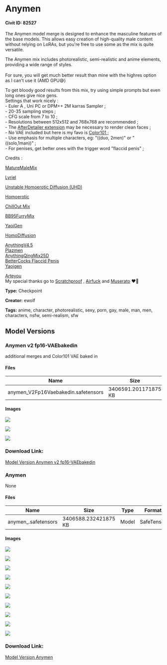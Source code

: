 # Anymen

#### Civit ID: 82527

<p>The Anymen model merge is designed to enhance the masculine features of the base models. This allows easy creation of high-quality male content without relying on LoRAs, but you're free to use some as the mix is quite versatile.</p><p>The Anymen mix includes photorealistic, semi-realistic and anime elements, providing a wide range of styles. <br /><br />For sure, you will get much better result than mine with the highres option as I can't use it (AMD GPU😅)</p><p>To get bloody good results from this mix, try using simple prompts but even long ones give nice gens.<br />Settings that work nicely :<br />- Euler A , Uni PC or DPM++ 2M karras Sampler ;<br />- 20-35 sampling steps ;<br />- CFG scale from 7 to 10 ;<br />- Resolutions between 512x512 and 768x768 are recommended ;<br />- The <a target="_blank" rel="ugc" href="https://github.com/Bing-su/adetailer">AfterDetailer extension</a> may be necessary to render clean faces ;<br />- No VAE included but here is my favo is <a target="_blank" rel="ugc" href="https://civitai.com/models/70248/color101-vae">Color101 ;</a><br />- Use emphasis for multiple characters, eg: "((duo, 2men)" or "((solo,1man))" ;<br />- For penises, get better ones with the trigger word "flaccid penis" ;</p><p>Credits :</p><p><a target="_blank" rel="ugc" href="https://civitai.com/models/50882/maturemalemix">MatureMaleMix</a></p><p><a target="_blank" rel="ugc" href="https://civitai.com/models/22922">Lyriel</a></p><p><a target="_blank" rel="ugc" href="https://civitai.com/models/64293">Unstable Homoerotic Diffusion (UHD)</a></p><p><a target="_blank" rel="ugc" href="https://civitai.com/models/1256/homoerotic">Homoerotic</a></p><p><a target="_blank" rel="ugc" href="https://civitai.com/models/6424/chilloutmix">ChillOut Mix</a></p><p><a target="_blank" rel="ugc" href="https://civitai.com/models/17649">BB95FurryMix</a></p><p><a target="_blank" rel="ugc" href="https://civitai.com/models/20113/yaoigen?modelVersionId=66448">YaoiGen</a></p><p><a target="_blank" rel="ugc" href="https://civitai.com/models/52300/homodiffusion-gay">HomoDiffusion</a></p><p><a target="_blank" rel="ugc" href="https://huggingface.co/andite/anything-v4.0">AnythingV4.5</a><br /><a target="_blank" rel="ugc" href="https://civitai.com/models/6291?modelVersionId=7373">Plazmen</a><br /><a target="_blank" rel="ugc" href="https://civitai.com/models/75269?modelVersionId=80013">AnythingQingMix25D</a><br /><a target="_blank" rel="ugc" href="https://civitai.com/models/32827?modelVersionId=42043">BetterCocks Flaccid Penis</a><br /><a rel="ugc" href="https://civitai.com/models/20113/yaoigen">Yaoigen </a></p><p><a rel="ugc" href="https://civitai.com/models/83429/arteyou">Arteyou</a><br />My special thanks go to <a target="_blank" rel="ugc" href="https://civitai.com/user/Scratchproof">Scratchproof</a> , <a target="_blank" rel="ugc" href="https://civitai.com/user/airfuck">Airfuck</a> and <a target="_blank" rel="ugc" href="https://civitai.com/user/Muserato">Muserato</a> ❤️💙</p>

**Type:** Checkpoint

**Creator:** ewolf

**Tags:** anime, character, photorealistic, sexy, porn, gay, male, man, men, characters, nsfw, semi-realism, sfw

## Model Versions

### Anymen v2 fp16-VAEbakedin

<p>additional merges and Color101 VAE baked in </p>

#### Files

| Name | Size | Type | Format | Download Url | AutoV1 | AutoV2 | SHA256 | CRC32 | BLAKE3 |
| --- | --- | --- | --- | --- | --- | --- | --- | --- | --- |
| anymen_V2Fp16Vaebakedin.safetensors | 3406591.201171875 KB | Model | SafeTensor | https://civitai.com/api/download/models/89225 | A7BA7366 | 23F23056F8 | 23F23056F81AF91D7DA13A1831ABC66C721D1CD7BEB97570AE2152335B87AAD1 | C343AD9F | 812447836FAD9376EC86B1C2660E319A233C4A8B7A9B006300391D5672DBB670 |

#### Images

<p><img src="https://image.civitai.com/xG1nkqKTMzGDvpLrqFT7WA/4379cdf0-1eeb-497b-a39e-47a4543feba7/width=450/1030142.jpeg" /></p>

<p><img src="https://image.civitai.com/xG1nkqKTMzGDvpLrqFT7WA/17069e80-35b7-4ef1-af2e-7c04f4a09ba7/width=450/1030141.jpeg" /></p>

<p><img src="https://image.civitai.com/xG1nkqKTMzGDvpLrqFT7WA/e7119d22-3618-407a-a083-bc1ce9aeac2a/width=450/1030143.jpeg" /></p>

### Download Link:

[Model Version Anymen v2 fp16-VAEbakedin](https://civitai.com/api/download/models/89225)

### Anymen

None

#### Files

| Name | Size | Type | Format | Download Url | AutoV1 | AutoV2 | SHA256 | CRC32 | BLAKE3 |
| --- | --- | --- | --- | --- | --- | --- | --- | --- | --- |
| anymen_.safetensors | 3406588.232421875 KB | Model | SafeTensor | https://civitai.com/api/download/models/87645 | 29515CCC | 18A5A65D69 | 18A5A65D69A480AAF88E74E41CD7C0FFC5BD9867662010F136C72B264B4B4FA6 | 625B6AED | E0FCD1D6F592160E98850E68024C7AB60AC619AD177A97468A0BF316B19C3F6C |

#### Images

<p><img src="https://image.civitai.com/xG1nkqKTMzGDvpLrqFT7WA/366ed08f-7a57-43c1-baa0-82928e30a618/width=450/1011731.jpeg" /></p>

<p><img src="https://image.civitai.com/xG1nkqKTMzGDvpLrqFT7WA/d94eedbc-4ea7-42cf-933f-a36286321546/width=450/1004932.jpeg" /></p>

<p><img src="https://image.civitai.com/xG1nkqKTMzGDvpLrqFT7WA/166c41e5-74e9-454d-89d8-2a75b11f5e55/width=450/1004576.jpeg" /></p>

<p><img src="https://image.civitai.com/xG1nkqKTMzGDvpLrqFT7WA/e4bf6898-b70c-40ea-be19-d71aebd05bfc/width=450/1004952.jpeg" /></p>

<p><img src="https://image.civitai.com/xG1nkqKTMzGDvpLrqFT7WA/b1c6e133-e41e-4440-b012-ff774b9065f6/width=450/1004554.jpeg" /></p>

<p><img src="https://image.civitai.com/xG1nkqKTMzGDvpLrqFT7WA/306d41e3-d0bb-42b9-836b-a4848a1f1d43/width=450/1004951.jpeg" /></p>

<p><img src="https://image.civitai.com/xG1nkqKTMzGDvpLrqFT7WA/b16d9456-f53e-4dfa-8769-01d69e97808c/width=450/1004553.jpeg" /></p>

<p><img src="https://image.civitai.com/xG1nkqKTMzGDvpLrqFT7WA/e9cf4f95-0bed-439b-9ba7-3ce50e473681/width=450/1004566.jpeg" /></p>

<p><img src="https://image.civitai.com/xG1nkqKTMzGDvpLrqFT7WA/b478e8cf-9663-4103-93d7-e90456aab83b/width=450/1004953.jpeg" /></p>

<p><img src="https://image.civitai.com/xG1nkqKTMzGDvpLrqFT7WA/97c79587-b958-46cb-8c0c-28e99315ef3c/width=450/1004578.jpeg" /></p>

### Download Link:

[Model Version Anymen](https://civitai.com/api/download/models/87645)

